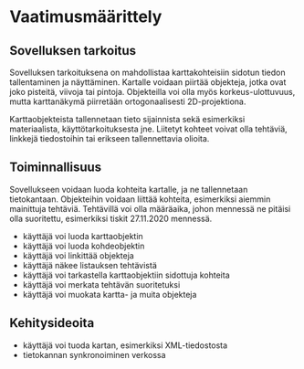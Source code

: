 # Vaatimusmäärittely
## Sovelluksen tarkoitus
Sovelluksen tarkoituksena on mahdollistaa karttakohteisiin sidotun tiedon tallentaminen ja näyttäminen. Kartalle voidaan piirtää objekteja, jotka ovat joko pisteitä, viivoja tai pintoja. Objekteilla voi olla myös korkeus-ulottuvuus, mutta karttanäkymä piirretään ortogonaalisesti 2D-projektiona.

Karttaobjekteista tallennetaan tieto sijainnista sekä esimerkiksi materiaalista, käyttötarkoituksesta jne. Liitetyt kohteet voivat olla tehtäviä, linkkejä tiedostoihin tai erikseen tallennettavia olioita.

## Toiminnallisuus
Sovellukseen voidaan luoda kohteita kartalle, ja ne tallennetaan tietokantaan. Objekteihin voidaan liittää kohteita, esimerkiksi aiemmin mainittuja tehtäviä. Tehtävillä voi olla määräaika, johon mennessä ne pitäisi olla suoritettu, esimerkiksi tiskit 27.11.2020 mennessä.

- käyttäjä voi luoda karttaobjektin
- käyttäjä voi luoda kohdeobjektin
- käyttäjä voi linkittää objekteja
- käyttäjä näkee listauksen tehtävistä
- käyttäjä voi tarkastella karttaobjektiin sidottuja kohteita
- käyttäjä voi merkata tehtävän suoritetuksi
- käyttäjä voi muokata kartta- ja muita objekteja

## Kehitysideoita
- käyttäjä voi tuoda kartan, esimerkiksi XML-tiedostosta
- tietokannan synkronoiminen verkossa
